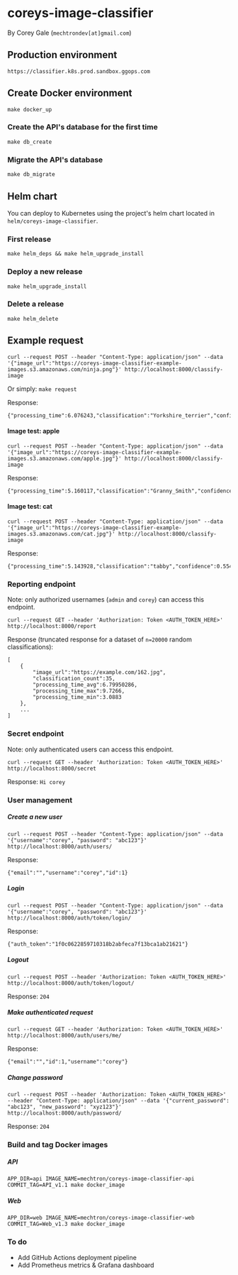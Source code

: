 # coreys-image-classifier

By Corey Gale (`mechtrondev[at]gmail.com`)

## Production environment

    https://classifier.k8s.prod.sandbox.ggops.com

## Create Docker environment

    make docker_up

### Create the API's database for the first time

    make db_create

### Migrate the API's database

    make db_migrate

## Helm chart

You can deploy to Kubernetes using the project's helm chart located in `helm/coreys-image-classifier`.

### First release

    make helm_deps && make helm_upgrade_install

### Deploy a new release

    make helm_upgrade_install

### Delete a release

    make helm_delete

## Example request

    curl --request POST --header "Content-Type: application/json" --data '{"image_url":"https://coreys-image-classifier-example-images.s3.amazonaws.com/ninja.png"}' http://localhost:8000/classify-image

Or simply: `make request`

Response:

    {"processing_time":6.076243,"classification":"Yorkshire_terrier","confidence":0.9685871601104736}

#### Image test: apple

    curl --request POST --header "Content-Type: application/json" --data '{"image_url":"https://coreys-image-classifier-example-images.s3.amazonaws.com/apple.jpg"}' http://localhost:8000/classify-image

Response:

    {"processing_time":5.160117,"classification":"Granny_Smith","confidence":0.9807039499282837}

#### Image test: cat

    curl --request POST --header "Content-Type: application/json" --data '{"image_url":"https://coreys-image-classifier-example-images.s3.amazonaws.com/cat.jpg"}' http://localhost:8000/classify-image

Response:

    {"processing_time":5.143928,"classification":"tabby","confidence":0.5540751218795776}

### Reporting endpoint

Note: only authorized usernames (`admin` and `corey`) can access this endpoint.

    curl --request GET --header 'Authorization: Token <AUTH_TOKEN_HERE>' http://localhost:8000/report

Response (truncated response for a dataset of `n=20000` random classifications):

    [
        {
            "image_url":"https://example.com/162.jpg",
            "classification_count":35,
            "processing_time_avg":6.79950286,
            "processing_time_max":9.7266,
            "processing_time_min":3.0883
        },
        ...
    ]

### Secret endpoint

Note: only authenticated users can access this endpoint.

    curl --request GET --header 'Authorization: Token <AUTH_TOKEN_HERE>' http://localhost:8000/secret

Response: `Hi corey`

### User management

##### Create a new user

    curl --request POST --header "Content-Type: application/json" --data '{"username":"corey", "password": "abc123"}' http://localhost:8000/auth/users/

Response:

    {"email":"","username":"corey","id":1}

##### Login

    curl --request POST --header "Content-Type: application/json" --data '{"username":"corey", "password": "abc123"}' http://localhost:8000/auth/token/login/

Response:

    {"auth_token":"1f0c0622859710318b2abfeca7f13bca1ab21621"}

##### Logout

    curl --request POST --header 'Authorization: Token <AUTH_TOKEN_HERE>' http://localhost:8000/auth/token/logout/

Response: `204`

##### Make authenticated request

    curl --request GET --header 'Authorization: Token <AUTH_TOKEN_HERE>' http://localhost:8000/auth/users/me/

Response:

    {"email":"","id":1,"username":"corey"}

##### Change password

    curl --request POST --header 'Authorization: Token <AUTH_TOKEN_HERE>' --header "Content-Type: application/json" --data '{"current_password": "abc123", "new_password": "xyz123"}' http://localhost:8000/auth/password/

Response: `204`

### Build and tag Docker images

##### API

    APP_DIR=api IMAGE_NAME=mechtron/coreys-image-classifier-api COMMIT_TAG=API_v1.1 make docker_image

##### Web

    APP_DIR=web IMAGE_NAME=mechtron/coreys-image-classifier-web COMMIT_TAG=Web_v1.3 make docker_image

### To do

- Add GitHub Actions deployment pipeline
- Add Prometheus metrics & Grafana dashboard
